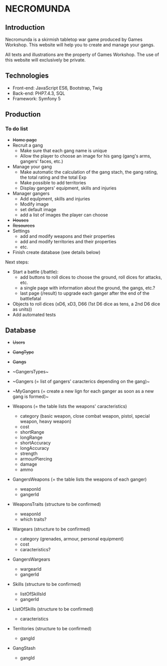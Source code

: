 # NECROMUNDA

## Introduction

Necromunda is a skirmish tabletop war game produced by Games Workshop. This website will help you to create and manage your gangs.

All texts and illustrations are the property of Games Workshop. The use of this website will exclusively be private.


## Technologies

* Front-end: JavaScript ES6, Bootstrap, Twig
* Back-end: PHP7.4.3, SQL
* Framework: Symfony 5


## Production

### To do list

* ~~Home page~~
* Recruit a gang
	* Make sure that each gang name is unique
	* Allow the player to choose an image for his gang (gang's arms, gangers' faces, etc.)
* Manage your gang
	* Make automatic the calculation of the gang stach, the gang rating, the total rating and the total Exp
	* Make possible to add territories
	* Display gangers' equipment, skills and injuries
* Manager gangers
	* Add equîpment, skills and injuries
	* Modify image
	* set default image
	* add a list of images the player can choose
* ~~Houses~~
* ~~Resources~~
* Settings
	* add and modify weapons and their properties
	* add and modify territories and their properties
	* etc.
* Finish create database (see details below)

Next steps:
* Start a battle (/battle):
	* add buttons to roll dices to choose the ground, roll dices for attacks, etc.
	* a single page with information about the ground, the gangs, etc.?
	* last page (/result) to upgrade each ganger after the end of the battlefatal
* Objects to roll dices (xD6, xD3, D66 (1st D6 dice as tens, a 2nd D6 dice as units))
* Add automated tests


## Database

* ~~Users~~
* ~~GangType~~
* ~~Gangs~~
* ~GangersTypes~
* ~Gangers (= list of gangers' caracterics depending on the gang)~
* ~MyGangers (= create a new lign for each ganger as soon as a new gang is formed)~

* Weapons (= the table lists the weapons' caracteristics)
	* category (basic weapon, close combat weapon, pistol, special weapon, heavy weapon)
	* cost
	* shortRange
	* longRange
	* shortAccuracy
	* longAccuracy
	* strength
	* armourPiercing
	* damage
	* ammo
* GangersWeapons (= the table lists the weapons of each ganger)
	* weaponId
	* gangerId
* WeaponsTraits (structure to be confirmed)
	* weaponId
	* which traits?
* Wargears (structure to be confirmed)
	* category (grenades, armour, personal equipment)
	* cost
	* caracteristics?
* GangersWargears
	* wargearId
	* gangerId
* Skills (structure to be confirmed)
	* listOfSkillsId
	* gangerId
* ListOfSkills (structure to be confirmed)
	* caracteristics
* Territories (structure to be confirmed)
	* gangId
* GangStash
	* gangId
